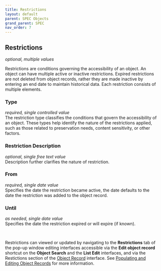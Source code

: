 ```yaml
---
title: Restrictions
layout: default
parent: SPEC Objects
grand_parent: SPEC
nav_order: 7
---
```


## Restrictions  
*optional, multiple values*

Restrictions are conditions governing the accessibility of an object. An object can have multiple active or inactive restrictions. Expired restrictions are not deleted from object records, rather they are made inactive by entering an end date to maintain historical data. Each restriction consists of multiple elements.


### Type  
*required, single controlled value*  
The restriction type classifies the conditions that govern the accessibility of an object. These types help identify the nature of the restrictions applied, such as those related to preservation needs, content sensitivity, or other factors. 

### Restriction Description  
*optional, single free text value*  
Description further clarifies the nature of restriction. 

### From  
*required, single date value*  
Specifies the date the restriction became active, the date defaults to the date the restriction was added to the object record. 

### Until  
*as needed, single date value*  
Specifies the date the restriction expired or will expire (if known). 

&nbsp; 
&nbsp; 

Restrictions can viewed or updated by navigating to the **Restrictions** tab of the pop-up window editing interfaces accessible via the **Edit object record** shortcut on the **Object Search** and the **List Edit** interfaces, and via the Restictions section of the [Object Record](https://nypl.github.io/pres-docs/spec/specObjectsObjectRecord.html) interface. See [Populating and Editing Object Records](https://nypl.github.io/pres-docs/spec/specObjects.html#populating-and-editing-object-records) for more information. 
